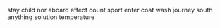 stay child nor aboard affect count sport enter coat wash journey south anything solution temperature